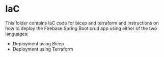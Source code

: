 # IaC
This folder contains IaC code for bicep and terraform and instructions on how to deploy the Firebase Spring Boot crud app using either of the two languages:
* Deployment using Bicep
* Deployment using Terraform


